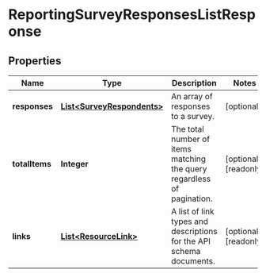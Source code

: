 

# ReportingSurveyResponsesListResponse


## Properties

| Name | Type | Description | Notes |
|------------ | ------------- | ------------- | -------------|
|**responses** | [**List&lt;SurveyRespondents&gt;**](SurveyRespondents.md) | An array of responses to a survey. |  [optional] |
|**totalItems** | **Integer** | The total number of items matching the query regardless of pagination. |  [optional] [readonly] |
|**links** | [**List&lt;ResourceLink&gt;**](ResourceLink.md) | A list of link types and descriptions for the API schema documents. |  [optional] [readonly] |



